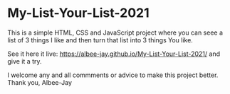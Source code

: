 # My-List-Your-List-2021

This is a simple HTML, CSS and JavaScript project where you can seee a list of 3 things I like and then turn that list into 3 things You like.

See it here it live: https://albee-jay.github.io/My-List-Your-List-2021/ and give it a try.

I welcome any and all commments or advice to make this project better. Thank you, Albee-Jay
